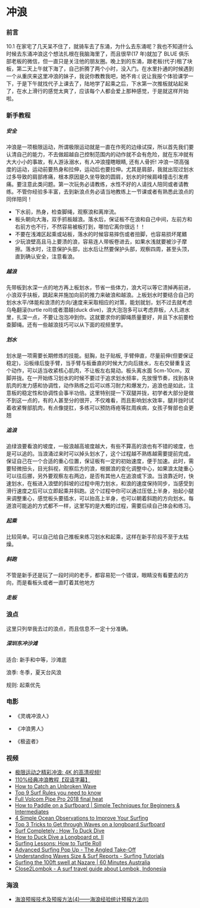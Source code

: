 # 冲浪

### 前言

10.1 在家宅了几天呆不住了，就骑车去了东涌，为什么去东涌呢？我也不知道什么时候去东涌冲浪这个想法扎根在我脑海里了，而且很早(17 年)就加了 BLUE 俱乐部老板的微信，但一直只是关注他的朋友圈。晚上到的东涌，跟老板(代子)租了块板，第二天上午就下海了，自己折腾了两个小时，没入门。在水里扑通的时候遇到一个从重庆来这里冲浪的妹子，我说你教教我吧，她不肯:(  说让我报个体验课学一下，于是下午就找代子上课去了，陆地学了起乘之后，下水第一次推板就站起来了，在水上滑行的感觉太爽了，应该每个人都会爱上那种感觉，于是就这样开始啦。

### 新手教程

##### 安全

冲浪是一项极限运动，所谓极限运动就是一直在作死的边缘试探，所以首先我们要认清自己的能力，不去做超越自己控制范围内的动作就不会有危险，就在东冲就有大大小小的事故，有人游泳溺水，有人冲浪撞瞎眼睛, 还有人骨折! 冲浪一项高强度的运动，运动前要热身和拉伸，运动后也要拉伸。尤其是肩部，我就出现过划水过多导致的肩部疼痛，根本原因是久坐导致的圆肩，划水的时候肩峰撞击引发疼痛。要注意此类问题。第一次玩务必请教练，水性不好的人请找人陪同或者请教练。不管你经验多丰富，去到新浪点务必请当地教练上一节课或者有熟悉此浪点的同伴陪同！

* 下水前，热身，检查脚绳，观察浪和离岸流。
* 板头朝向大海，双手抓板越浪。落水后，保证板不在浪和自己中间，左前方和右前方也不行，不然容易被板打到，哪怕它离你很远！！
* 不要在浅滩区起乘或站板，落水的时候容易摔伤或者扭脚，也容易损坏尾鳍
* 少玩浪壁高且马上要溃的浪，容易连人带板卷进去，如果水浅就要被沙子摩擦。落水时，注意保护头部，出水后让然要保护头部，观察四周，甚至头顶，直到确认安全，注意看浪。

##### 越浪

先带板到水深一点的地方再上板划水，节省一些体力，浪大可以等它溃掉再前进，小浪双手扶板，跳起来并施加向前的推力来破浪和越浪。上板划水时要结合自己的划水水平/体能和浪溃的方向/速度来采取相应的对策，能划就划，划不过去就考虑乌龟翻滚(turtle roll)或者潜越(duck dive)，浪大泡泡多可以考虑弃板，人扎进水里，扎深一点，不要让泡泡冲到你。这就要求你的脚绳质量要好，并且下水前要检查脚绳。还有一些越浪技巧可以从下面的视频里学。

##### 划水

划水是一项需要长期修炼的技能。挺胸，肚子贴板, 手臂伸直，尽量前伸(但要保证稳定)，沿板缘后旋手臂，当手臂与板垂直的时候大力向后拨水，左右交替重复这个动作，可以适当收紧核心肌肉，不让板左右晃动。板头离水面 5cm-10cm，双脚并拢。在一开始练习划水的时候不要过于追求划水频率，先放慢节奏，找到各块肌肉的发力感和协调性，动作熟练之后可以练习耐力和爆发力，追浪也是如此，注意板的稳定性和协调性会事半功倍。这里特别提一下双腿并拢，初学者大部分是做不到这一点的，有的人甚至分的很开，不仅难看，而且影响划水效率，腿并拢时试着收紧臀部肌肉，有点像提肛，多练可以预防痔疮等肛周疾病，女孩子臀部也会更翘

##### 追浪

追绿浪要看浪的坡度，一般浪越高坡度越大，有些不算高的浪也有不错的坡度，也是可以追的。当浪涌过来时可以掉头划水了，这个过程越不熟练越需要提前完成，保证自己在一个合适的重心位置，保证板有一定的初始速度，便于加速。此时，需要轻微扭头，目光斜视，观察后方的浪，根据浪的变化调整中心，如果浪太陡重心可以往后挪，另外要观察左右两边，是否有其他人在追浪或下浪。当浪靠近时，快速划水，在板进入浪壁的斜坡的过程中用力划水，和浪的速度保持同步，当感受到滑行速度之后可以立即起乘并斜跑。这个过程中你可以通过压低上半身，抬起小腿来调整重心，感觉板头要插水，可以抬高上半身，也可以朝着斜跑的方向划水。每道浪可能追的方式都不一样，这里写的是大概的过程，需要后续自己体会和练习。

##### 起乘

比较简单。可以自己给自己推板来练习划水和起乘，这样在新手阶段不至于太枯燥。

##### 斜跑

不管是新手还是玩了一段时间的老手，都容易犯一个错误，眼睛没有看要去的方向，而是看板头或者一直盯着其他地方

##### 走板

### 浪点

这里只列举我去过的浪点，而且信息不一定十分准确。

##### 深圳东冲沙滩

适合: 新手和中等，沙滩底

浪季: 冬季，夏天台风浪

规则: 起乘优先

### 电影

* 《灵魂冲浪人》

* 《冲浪男人》

* 《极盗者》

### 视频

* [极限运动之精彩冲浪: 4K 的高清视频!](https://v.youku.com/v_show/id_XMzE2NzQzMzUzNg==.html?spm=a2h0k.11417342.soresults.dposter)
* [110%经典冲浪教程【双语字幕】](https://v.youku.com/v_show/id_XMjUzMzM1NjYyNA==.html?spm=a2h0k.11417342.soresults.dposter)
* [How to Catch an Unbroken Wave](https://www.youtube.com/watch?v=k_Vd9SYg4wI)
* [Top 9 Surf Rules you need to know](https://www.youtube.com/watch?v=XCaiQYVEut4)
* [Full Volcom Pipe Pro 2018 final heat](https://www.youtube.com/watch?v=vNB-mpVBsM8)
* [How to Paddle on a Surfboard | Simple Techniques for Beginners & Intermediates](https://www.youtube.com/watch?v=3M7Ko0ZxIh0)
* [4 Simple Ocean Observations to Improve Your Surfing](https://www.youtube.com/watch?v=SFySjst-TlA)
* [Top 3 Tricks to Get through Waves on a longboard Surfboard](https://www.youtube.com/watch?v=j_I83dlNUWg)
* [Surf Completely : How To Duck Dive](https://www.youtube.com/watch?v=AMDvj9EwtKI)
* [How to Duck Dive a Longboard pt. II](https://www.youtube.com/watch?v=1UBVcWzRdAE)
* [Surfing Lessons: How to Turtle Roll](https://www.youtube.com/watch?v=KLwYjrKhFBs)
* [Advanced Surfing Pop Up - The Angled Take-Off](https://www.youtube.com/watch?v=-uYm7uyXKec)
* [Understanding Waves Size & Surf Reports - Surfing Tutorials](https://www.youtube.com/watch?v=Yl14Dggru0o)
* [Surfing the 100ft swell at Nazare | 60 Minutes Australia](https://www.youtube.com/watch?v=JkMWoHjnaRw)
* [Close2Lombok - A surf travel guide about Lombok, Indonesia](https://www.youtube.com/watch?v=kWVG25F8yi0)

### 海浪

* [海浪预报技术及预报方法(4)——海浪经验统计预报方法(Ⅱ)](http://www.hyyb.org.cn/Magazine/GetPDF.aspx?ID=1377)
